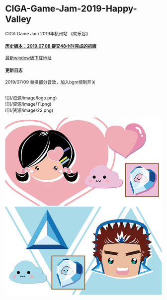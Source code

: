# CIGA-Game-Jam-2019-Happy-Valley

CIGA Game Jam 2019年杭州站 《欢乐谷》

#### [历史版本：2019.07.08 提交48小时完成的初版](https://github.com/KnifeStone/CIGA-Game-Jam-2019-Happy-Valley/releases/tag/V1.0)

[最新window版下载地址](资源/Happy.zip)<br/>

#### 更新日志
2019/07/09 替换部分音效，加入bgm控制开关

<br/>
![](/资源/image/logo.png)
<br/>
![](/资源/image/11.png)
<br/>
![](/资源/image/22.png)

![](/资源/image/33.png)
<br/>
![](/资源/image/44.png)
<br/>


